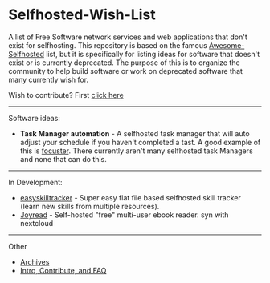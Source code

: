 # Selfhosted-Wish-List

A list of Free Software network services and web applications that don't exist for selfhosting. This repository is based on the famous [Awesome-Selfhosted](https://github.com/Kickball/awesome-selfhosted/blob/master/README.md) list, but it is specifically for listing ideas for software that doesn't exist or is currently deprecated. The purpose of this is to organize the community to help build software or work on deprecated software that many currently wish for.

Wish to contribute? First [click here](/Contribute.md)

--------------------
Software ideas:
<!-- BEGIN SOFTWARE LIST -->

- **Task Manager automation** - A selfhosted task manager that will auto adjust your schedule if you haven't completed a tast. A good example of this is [focuster](https://www.focuster.com). There currently aren't many selfhosted task Managers and none that can do this.


--------------------
In Development:
- [easyskilltracker](https://github.com/spech66/easyskilltracker) - Super easy flat file based selfhosted skill tracker (learn new skills from multiple resources).
- [Joyread](https://github.com/joyread/server) - Self-hosted "free" multi-user ebook reader. syn with nextcloud
--------------------
Other
- [Archives](/Archives.md)
- [Intro, Contribute, and FAQ](/Contribute.md)
